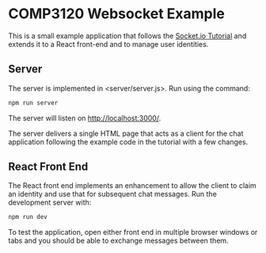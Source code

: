 # COMP3120 Websocket Example

This is a small example application that follows the
[Socket.io Tutorial](https://socket.io/docs/v4/tutorial/introduction)
and extends it to a React front-end and to manage user identities.

## Server

The server is implemented in <server/server.js>. Run using the command:

```bash
npm run server
```

The server will listen on <http://localhost:3000/>.

The server delivers a single HTML page that acts as a client for the chat
application following the example code in the tutorial with a few changes.

## React Front End

The React front end implements an enhancement to allow the client to claim
an identity and use that for subsequent chat messages.  Run the development
server with:

```bash
npm run dev
```

To test the application, open either front end in multiple browser windows or tabs and you should be able to exchange messages between them.
